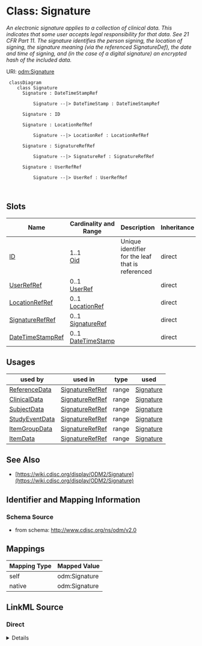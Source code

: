 # Class: Signature


_An electronic signature applies to a collection of clinical data. This indicates that some user accepts legal responsibility for that data. See 21 CFR Part 11. The signature identifies the person signing, the location of signing, the signature meaning (via the referenced SignatureDef), the date and time of signing, and (in the case of a digital signature) an encrypted hash of the included data._





URI: [odm:Signature](http://www.cdisc.org/ns/odm/v2.0/Signature)



```mermaid
 classDiagram
    class Signature
      Signature : DateTimeStampRef
        
          Signature --|> DateTimeStamp : DateTimeStampRef
        
      Signature : ID
        
      Signature : LocationRefRef
        
          Signature --|> LocationRef : LocationRefRef
        
      Signature : SignatureRefRef
        
          Signature --|> SignatureRef : SignatureRefRef
        
      Signature : UserRefRef
        
          Signature --|> UserRef : UserRefRef
        
      
```




<!-- no inheritance hierarchy -->


## Slots

| Name | Cardinality and Range | Description | Inheritance |
| ---  | --- | --- | --- |
| [ID](ID.md) | 1..1 <br/> [Oid](Oid.md) | Unique identifier for the leaf that is referenced | direct |
| [UserRefRef](UserRefRef.md) | 0..1 <br/> [UserRef](UserRef.md) |  | direct |
| [LocationRefRef](LocationRefRef.md) | 0..1 <br/> [LocationRef](LocationRef.md) |  | direct |
| [SignatureRefRef](SignatureRefRef.md) | 0..1 <br/> [SignatureRef](SignatureRef.md) |  | direct |
| [DateTimeStampRef](DateTimeStampRef.md) | 0..1 <br/> [DateTimeStamp](DateTimeStamp.md) |  | direct |





## Usages

| used by | used in | type | used |
| ---  | --- | --- | --- |
| [ReferenceData](ReferenceData.md) | [SignatureRefRef](SignatureRefRef.md) | range | [Signature](Signature.md) |
| [ClinicalData](ClinicalData.md) | [SignatureRefRef](SignatureRefRef.md) | range | [Signature](Signature.md) |
| [SubjectData](SubjectData.md) | [SignatureRefRef](SignatureRefRef.md) | range | [Signature](Signature.md) |
| [StudyEventData](StudyEventData.md) | [SignatureRefRef](SignatureRefRef.md) | range | [Signature](Signature.md) |
| [ItemGroupData](ItemGroupData.md) | [SignatureRefRef](SignatureRefRef.md) | range | [Signature](Signature.md) |
| [ItemData](ItemData.md) | [SignatureRefRef](SignatureRefRef.md) | range | [Signature](Signature.md) |






## See Also

* [https://wiki.cdisc.org/display/ODM2/Signature](https://wiki.cdisc.org/display/ODM2/Signature)

## Identifier and Mapping Information







### Schema Source


* from schema: http://www.cdisc.org/ns/odm/v2.0





## Mappings

| Mapping Type | Mapped Value |
| ---  | ---  |
| self | odm:Signature |
| native | odm:Signature |





## LinkML Source

<!-- TODO: investigate https://stackoverflow.com/questions/37606292/how-to-create-tabbed-code-blocks-in-mkdocs-or-sphinx -->

### Direct

<details>
```yaml
name: Signature
description: An electronic signature applies to a collection of clinical data. This
  indicates that some user accepts legal responsibility for that data. See 21 CFR
  Part 11. The signature identifies the person signing, the location of signing, the
  signature meaning (via the referenced SignatureDef), the date and time of signing,
  and (in the case of a digital signature) an encrypted hash of the included data.
from_schema: http://www.cdisc.org/ns/odm/v2.0
see_also:
- https://wiki.cdisc.org/display/ODM2/Signature
slots:
- ID
- UserRefRef
- LocationRefRef
- SignatureRefRef
- DateTimeStampRef
slot_usage:
  ID:
    name: ID
    domain_of:
    - Leaf
    - Signature
    - Annotation
    range: oid
  UserRefRef:
    name: UserRefRef
    domain_of:
    - AdminData
    - AuditRecord
    - Signature
    range: UserRef
    maximum_cardinality: 1
  LocationRefRef:
    name: LocationRefRef
    domain_of:
    - AdminData
    - AuditRecord
    - Signature
    range: LocationRef
    maximum_cardinality: 1
  SignatureRefRef:
    name: SignatureRefRef
    domain_of:
    - ReferenceData
    - ClinicalData
    - SubjectData
    - StudyEventData
    - ItemGroupData
    - ItemData
    - Signature
    range: SignatureRef
    maximum_cardinality: 1
  DateTimeStampRef:
    name: DateTimeStampRef
    domain_of:
    - AuditRecord
    - Signature
    range: DateTimeStamp
    maximum_cardinality: 1
class_uri: odm:Signature

```
</details>

### Induced

<details>
```yaml
name: Signature
description: An electronic signature applies to a collection of clinical data. This
  indicates that some user accepts legal responsibility for that data. See 21 CFR
  Part 11. The signature identifies the person signing, the location of signing, the
  signature meaning (via the referenced SignatureDef), the date and time of signing,
  and (in the case of a digital signature) an encrypted hash of the included data.
from_schema: http://www.cdisc.org/ns/odm/v2.0
see_also:
- https://wiki.cdisc.org/display/ODM2/Signature
slot_usage:
  ID:
    name: ID
    domain_of:
    - Leaf
    - Signature
    - Annotation
    range: oid
  UserRefRef:
    name: UserRefRef
    domain_of:
    - AdminData
    - AuditRecord
    - Signature
    range: UserRef
    maximum_cardinality: 1
  LocationRefRef:
    name: LocationRefRef
    domain_of:
    - AdminData
    - AuditRecord
    - Signature
    range: LocationRef
    maximum_cardinality: 1
  SignatureRefRef:
    name: SignatureRefRef
    domain_of:
    - ReferenceData
    - ClinicalData
    - SubjectData
    - StudyEventData
    - ItemGroupData
    - ItemData
    - Signature
    range: SignatureRef
    maximum_cardinality: 1
  DateTimeStampRef:
    name: DateTimeStampRef
    domain_of:
    - AuditRecord
    - Signature
    range: DateTimeStamp
    maximum_cardinality: 1
attributes:
  ID:
    name: ID
    description: Unique identifier for the leaf that is referenced.
    from_schema: http://www.cdisc.org/ns/odm/v2.0
    rank: 1000
    identifier: true
    alias: ID
    owner: Signature
    domain_of:
    - Leaf
    - Signature
    - Annotation
    range: oid
    required: true
  UserRefRef:
    name: UserRefRef
    from_schema: http://www.cdisc.org/ns/odm/v2.0
    rank: 1000
    identifier: false
    alias: UserRefRef
    owner: Signature
    domain_of:
    - AdminData
    - AuditRecord
    - Signature
    range: UserRef
    maximum_cardinality: 1
  LocationRefRef:
    name: LocationRefRef
    from_schema: http://www.cdisc.org/ns/odm/v2.0
    rank: 1000
    identifier: false
    alias: LocationRefRef
    owner: Signature
    domain_of:
    - AdminData
    - AuditRecord
    - Signature
    range: LocationRef
    maximum_cardinality: 1
  SignatureRefRef:
    name: SignatureRefRef
    from_schema: http://www.cdisc.org/ns/odm/v2.0
    rank: 1000
    identifier: false
    alias: SignatureRefRef
    owner: Signature
    domain_of:
    - ReferenceData
    - ClinicalData
    - SubjectData
    - StudyEventData
    - ItemGroupData
    - ItemData
    - Signature
    range: SignatureRef
    maximum_cardinality: 1
  DateTimeStampRef:
    name: DateTimeStampRef
    from_schema: http://www.cdisc.org/ns/odm/v2.0
    rank: 1000
    identifier: false
    alias: DateTimeStampRef
    owner: Signature
    domain_of:
    - AuditRecord
    - Signature
    range: DateTimeStamp
    maximum_cardinality: 1
class_uri: odm:Signature

```
</details>